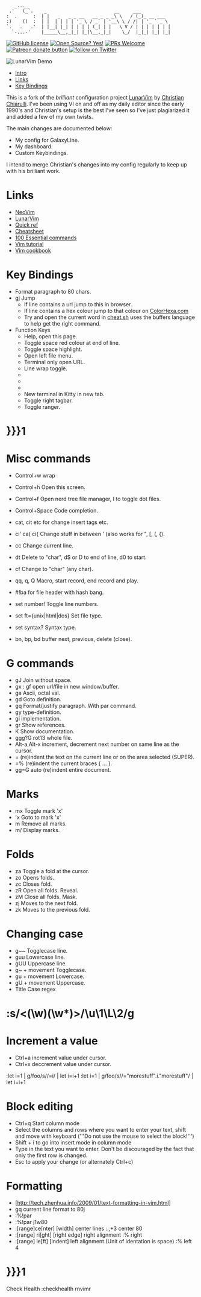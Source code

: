 ```
   _..._
 .'   (_`.    _                         __     ___
:  .      :  | |   _   _ _ __   __ _ _ _\ \   / (_)_ __ ___
:)    ()  :  | |  | | | | '_ \ / _` | '__\ \ / /| | '_ ` _ \
`.   .   .'  | |__| |_| | | | | (_| | |   \ V / | | | | | | |
  `-...-'    |_____\__,_|_| |_|\__,_|_|    \_/  |_|_| |_| |_|
```

<!-- Christian Information -->
<!-- {{{1 -->
[![GitHub license](https://img.shields.io/github/license/ChristianChiarulli/LunarVim)](https://github.com/ChristianChiarulli/LunarVim/blob/master/LICENSE)
[![Open Source? Yes!](https://badgen.net/badge/Open%20Source%20%3F/Yes%21/blue?icon=github)](https://github.com/ChristianChiarulli/lunarvim)
[![PRs Welcome](https://img.shields.io/badge/PRs-welcome-brightgreen.svg?style=flat-square)](http://makeapullrequest.com)
<a href="https://patreon.com/chrisatmachine" title="Donate to this project using Patreon"><img src="https://img.shields.io/badge/patreon-donate-yellow.svg" alt="Patreon donate button" /></a>
<a href="https://twitter.com/intent/follow?screen_name=chrisatmachine"><img src="https://img.shields.io/twitter/follow/chrisatmachine?style=social&logo=twitter" alt="follow on Twitter"></a>
<!-- }}}1 -->

<!-- Main Image -->
<!-- {{{1 -->
![LunarVim Demo](./utils/media/demo.png)
<!-- }}}1 -->

<!-- Table Of Contents -->
<!-- {{{1 -->
- [Intro](#intro)
- [Links](#links)
- [Key Bindings](#key-bindings)
<!-- }}}1 -->

<!-- Intro -->
<!-- {{{1 -->

This is a fork of the *brilliant* configuration project
[LunarVim](https://github.com/ChristianChiarulli/LunarVim) by [Christian
Chiarulli](https://twitter.com/intent/follow?screen_name=chrisatmachine).
I've been using VI on and off as my daily editor since the early 1990's and
Christian's setup is the best I've seen so I've just plagiarized it and added a
few of my own twists.

The main changes are documented below:

- My config for GalaxyLine.
- My dashboard.
- Custom Keybindings.

I intend to merge Christian's changes into my config regularly to keep up with
his brilliant work.

<!-- }}}1 -->

# Links
  <!-- {{{1 -->
- [NeoVim](https://neovim.io)
- [LunarVim](https://github.com/ChristianChiarulli/LunarVim)
- [Quick ref](http://tnerual.eriogerg.free.fr/vimqrc.html)
- [Cheatsheet](https://paulgorman.org/technical/vim.html)
- [100 Essential commands](https://catswhocode.com/vim-commands/)
- [Vim tutorial](https://www.openvim.com/)
- [Vim cookbook](http://www.oualline.com/vim-cook.html)
<!-- }}}1 -->

# Key Bindings
  <!-- {{{1 -->
- <C-w> Format paragraph to 80 chars.
- gj Jump
  - If line contains a url jump to this in browser.
  - If line contains a hex colour jump to that colour on [ColorHexa.com](https://www.colorhexa.com)
  - Try and open the current word in [cheat.sh](https://cheat.sh) uses the buffers language to help get the right command.
- Function Keys
  - <F1> Help, open this page.
  - <F2> Toggle space red colour at end of line.
  - <F3> Toggle space highlight.
  - <F4> Open left file menu.
  - <F5> Terminal only open URL.
  - <F6> Line wrap toggle.
  - <F7>
  - <F8>
  - <F9> 
  - <F10> New terminal in Kitty in new tab.
  - <F11> Toggle right tagbar.
  - <F12> Toggle ranger.
<!-- }}}1 -->

<!-- Table Of Contents -->
# }}}1

# Misc commands
  <!-- {{{1 -->
- Control+w wrap
- Control+h Open this screen.
- Control+f Open nerd tree file manager, I to toggle dot files.
- Control+Space Code completion.

- cat, cit etc for change insert tags etc.
- ci' ca( ci{ Change stuff in between ' (also works for ", [, (, {).
- cc Change current line.
- dt<char> Delete to "char", d\$ or D to end of line, d0 to start.
- cf<char> Change to "char" (any char).
- qq, q, Q Macro, start record, end record and play.
- #!ba for file header with hash bang.
- set number! Toggle line numbers.
- set ft={unix|html|dos} Set file type.
- set syntax? Syntax type.
- bn, bp, bd buffer next, previous, delete (close).
<!-- }}}1 -->

# G commands
<!-- {{{1 -->
- gJ Join without space.
- gx : gf open url/file in new window/buffer.
- ga Ascii, octal val.
- gd Goto definition.
- gq Format/justify paragraph. With par command.
- gy type-definition.
- gi implementation.
- gr Show references.
- K Show documentation.
- ggg?G rot13 whole file.
- Alt-a,Alt-x increment, decrement next number on same line as the cursor.
- = (re)indent the text on the current line or on the area selected (SUPER).
- =% (re)indent the current braces { ... }.
- gg=G auto (re)indent entire document.
<!-- }}}1 -->

# Marks
  <!-- {{{1 -->
- mx Toggle mark 'x'
- 'x Goto to mark 'x'
- m<space> Remove all marks.
- m/ Display marks.
<!-- }}}1 -->

# Folds
  <!-- {{{1 -->
- za Toggle a fold at the cursor.
- zo Opens folds.
- zc Closes fold.
- zR Open all folds. Reveal.
- zM Close all folds. Mask.
- zj Moves to the next fold.
- zk Moves to the previous fold.
<!-- }}}1 -->

# Changing case
  <!-- {{{1 -->
- g\~\~ Togglecase line.
- guu Lowercase line.
- gUU Uppercase line.
- g~ + movement Togglecase.
- gu + movement Lowercase.
- gU + movement Uppercase.
- Title Case regex

# :s/\<\(\w\)\(\w\*\)\>/\u\1\L\2/g
<!-- }}}1 -->

# Increment a value
<!-- {{{1 -->
- Ctrl+a increment value under cursor.
- Ctrl+x deccrement value under cursor.

:let i=1 | g/foo/s//\=i/ | let i=i+1
:let i=1 | g/foo/s//\="morestuff".i."morestuff"/ | let i=i+1
<!-- }}}1 -->

# Block editing
<!-- {{{1 -->
- Ctrl+q Start column mode
- Select the columns and rows where you want to enter your text, shift and move with keyboard ('''Do not use the mouse to select the block!''')
- Shift + i to go into insert mode in column mode
- Type in the text you want to enter. Don't be discouraged by the fact that only the first row is changed.
- Esc to apply your change (or alternately Ctrl+c)
<!-- }}}1 -->

# Formatting
<!-- {{{1 -->
- [http://tech.zhenhua.info/2009/01/text-formatting-in-vim.html]
- gq current line format to 80j
- :%!par
- :%!par j1w80
- :[range]ce[nter] [width] center lines :.,+3 center 80
- :[range] ri[ght] [right edge] right alignment :% right
- :[range] le[ft] [indent] left alignment.(Unit of identation is space) :% left 4
# }}}1
<!-- }}}1 -->

Check Health
:checkhealth rnvimr
